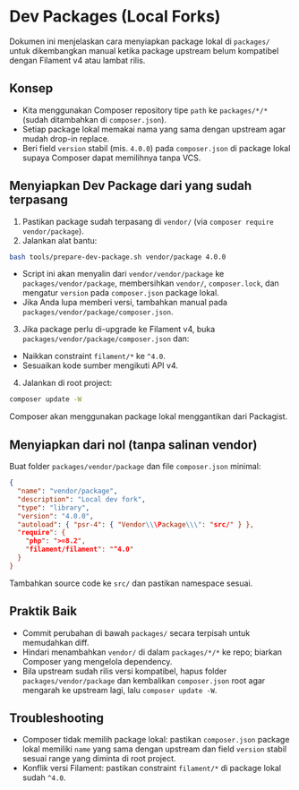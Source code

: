 # Dev Packages (Local Forks)

Dokumen ini menjelaskan cara menyiapkan package lokal di `packages/` untuk dikembangkan manual ketika package upstream belum kompatibel dengan Filament v4 atau lambat rilis.

## Konsep
- Kita menggunakan Composer repository tipe `path` ke `packages/*/*` (sudah ditambahkan di `composer.json`).
- Setiap package lokal memakai nama yang sama dengan upstream agar mudah drop-in replace.
- Beri field `version` stabil (mis. `4.0.0`) pada `composer.json` di package lokal supaya Composer dapat memilihnya tanpa VCS.

## Menyiapkan Dev Package dari yang sudah terpasang
1) Pastikan package sudah terpasang di `vendor/` (via `composer require vendor/package`).
2) Jalankan alat bantu:

```bash
bash tools/prepare-dev-package.sh vendor/package 4.0.0
```

- Script ini akan menyalin dari `vendor/vendor/package` ke `packages/vendor/package`, membersihkan `vendor/`, `composer.lock`, dan mengatur `version` pada `composer.json` package lokal.
- Jika Anda lupa memberi versi, tambahkan manual pada `packages/vendor/package/composer.json`.

3) Jika package perlu di-upgrade ke Filament v4, buka `packages/vendor/package/composer.json` dan:
- Naikkan constraint `filament/*` ke `^4.0`.
- Sesuaikan kode sumber mengikuti API v4.

4) Jalankan di root project:

```bash
composer update -W
```

Composer akan menggunakan package lokal menggantikan dari Packagist.

## Menyiapkan dari nol (tanpa salinan vendor)
Buat folder `packages/vendor/package` dan file `composer.json` minimal:

```json
{
  "name": "vendor/package",
  "description": "Local dev fork",
  "type": "library",
  "version": "4.0.0",
  "autoload": { "psr-4": { "Vendor\\\Package\\\": "src/" } },
  "require": {
    "php": ">=8.2",
    "filament/filament": "^4.0"
  }
}
```

Tambahkan source code ke `src/` dan pastikan namespace sesuai.

## Praktik Baik
- Commit perubahan di bawah `packages/` secara terpisah untuk memudahkan diff.
- Hindari menambahkan `vendor/` di dalam `packages/*/*` ke repo; biarkan Composer yang mengelola dependency.
- Bila upstream sudah rilis versi kompatibel, hapus folder `packages/vendor/package` dan kembalikan `composer.json` root agar mengarah ke upstream lagi, lalu `composer update -W`.

## Troubleshooting
- Composer tidak memilih package lokal: pastikan `composer.json` package lokal memiliki `name` yang sama dengan upstream dan field `version` stabil sesuai range yang diminta di root project.
- Konflik versi Filament: pastikan constraint `filament/*` di package lokal sudah `^4.0`.

